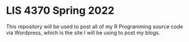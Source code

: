 # LIS 4370 Spring 2022

This repository will be used to post all of my R Programming source code via Wordpress, which is the site I will be using to post my blogs.
